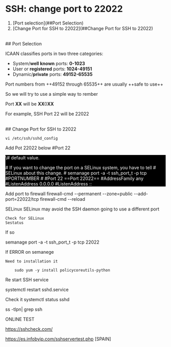 # SSH: change port to 22022

1. [Port selection](##Port Selection)
1. [Change Port for SSH to 22022](##Change Port for SSH to 22022)



<br>
## Port Selection

ICAAN classifies ports in two three categories:

- System/**well known** ports: **0-1023**
- User or **registered** ports: **1024-49151**
- Dynamic/**private** ports: **49152-65535**

Port numbers from ++49152 through 65535++ are usually ++safe to use++

So we will try to use a simple way to rember

Port **XX** will be  **XX**0**XX**

For example, SSH Port 22 will be 22022





<br>
## Change Port for SSH to 22022

`
vi /etc/ssh/sshd_config
`

Add Pot 22022 below #Port 22

<div style="color:white;background:black;">
\# default value.

\# If you want to change the port on a SELinux system, you have to tell
\# SELinux about this change.
\# semanage port -a -t ssh_port_t -p tcp #PORTNUMBER
\#
\#Port 22
==Port 22022==
\#AddressFamily any
\#ListenAddress 0.0.0.0
\#ListenAddress ::
</div>


Add port to firewall
firewall-cmd --permanent --zone=public --add-port=22022/tcp
firewall-cmd --reload	


SELinux 
SELinux may avoid the SSH daemon going to use a different port

	Check for SELinux 
	Sestatus

If so

semanage port -a -t ssh_port_t -p tcp 22022

If ERROR on	semanege

	Need to installation it

		sudo yum -y install policycoreutils-python


Re start SSH service

systemctl restart sshd.service

Check it
systemctl status sshd

ss -tlpn| grep ssh


ONLINE TEST

https://sshcheck.com/

https://es.infobyip.com/sshservertest.php  [SPAIN]
